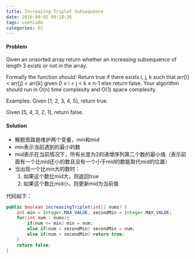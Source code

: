 ```yaml
---
title: Increasing Triplet Subsequence
date: 2016-09-02 09:18:26
tags: LeetCode
categories: OJ
---
```

#### Problem
Given an unsorted array return whether an increasing subsequence of length 3 exists or not in the array.

Formally the function should:
Return true if there exists i, j, k
such that arr[i] < arr[j] < arr[k] given 0 ≤ i < j < k ≤ n-1 else return false.
Your algorithm should run in O(n) time complexity and O(1) space complexity.

Examples:
Given [1, 2, 3, 4, 5],
return true.

Given [5, 4, 3, 2, 1],
return false.

#### Solution
- 解题思路是维护两个变量，min和mid
- min表示当前遇到的最小的数
- mid表示在当前情况下，所有长度为2的递增序列第二个数的最小值（表示前面有一个比mid还小的数且没有一个小于mid的数能取代mid的位置）
- 当出现一个比min大的数时：
    1. 如果这个数比mid大，则返回true
    2. 如果这个数比mid小，则更新mid为当前值

代码如下：
```java
public boolean increasingTriplet(int[] nums) {
    int min = Integer.MAX_VALUE, secondMin = Integer.MAX_VALUE;
    for(int num : nums){
        if(num <= min) min = num;
        else if(num < secondMin) secondMin = num;
        else if(num > secondMin) return true;
    }
    return false;
}
```


